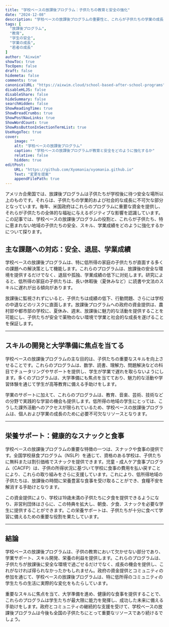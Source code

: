 ```yaml
---
title: "学校ベースの放課後プログラム：子供たちの教育と安全の強化"
date: "2024-12-08"
description: "学校ベースの放課後プログラムの重要性と、これらが子供たちの学業の成長、安全、そして福祉にどのように貢献するかについて探ります。"
tags: [
  "放課後プログラム",
  "教育",
  "学生の安全",
  "学業の成長",
  "若者の成長"
]
author: "Aixwim"
showToc: true
TocOpen: false
draft: false
hidemeta: false
comments: true
canonicalURL: "https://aixwim.cloud/school-based-after-school-programs"
disableHLJS: false
disableShare: false
hideSummary: false
searchHidden: false
ShowReadingTime: true
ShowBreadCrumbs: true
ShowPostNavLinks: true
ShowWordCount: true
ShowRssButtonInSectionTermList: true
UseHugoToc: true
cover:
    image: ""
    alt: "学校ベースの放課後プログラム"
    caption: "学校ベースの放課後プログラムが教育と安全をどのように強化するか"
    relative: false
    hidden: true
editPost:
    URL: "https://github.com/Xyomania/xyomania.github.io"
    Text: "変更を提案"
    appendFilePath: true
---
```


アメリカ合衆国では、放課後プログラムは子供たちが学校後に待つ安全な場所以上のものです。それらは、子供たちの学業的および社会的な成長に不可欠な部分となっています。毎年、米国政府はこれらのプログラムに重要な資金を提供し、それらが子供たちの全体的な福祉に与えるポジティブな影響を認識しています。この記事では、学校ベースの放課後プログラムの役割と、これらが子供たち、特に恵まれない地域の子供たちの安全、スキル、学業成績をどのように強化するかについて探ります。

<!--more-->

## 主な課題への対応：安全、退屈、学業成績

学校ベースの放課後プログラムは、特に低所得の家庭の子供たちが直面する多くの課題への解決策として機能します。これらのプログラムは、放課後の安全な環境を提供するだけでなく、退屈や孤独、学業成績の低下に対処します。研究によると、低所得の家庭の子供たちは、長い休暇後（夏休みなど）に読書や文法のスキルに遅れが出る傾向があります。

放課後に監視されずにいると、子供たちは成績の低下、行動問題、さらには学校の中退などのリスクに直面します。放課後プログラムへの政府の資金提供は、農村部や都市部の学校に、夏休み、週末、放課後に魅力的な活動を提供することを可能にし、子供たちが安全で薬物のない環境で学業と社会的な成長を遂げることを保証します。

---

## スキルの開発と大学準備に焦点を当てる

学校ベースの放課後プログラムの主な目的は、子供たちの重要なスキルを向上させることです。これらのプログラムは、数学、読書、理解力、問題解決などの科目でチュータリングやサポートを提供し、学生が学業で遅れを取らないようにします。多くのプログラムは、大学準備にも焦点を当てており、魅力的な活動や学習体験を通じて学生が高等教育に備える手助けをします。

学業のサポートに加えて、これらのプログラムは、教育、音楽、芸術、技術などの分野で実践的な学習の機会も提供します。低所得の地域の学生にとっては、こうした課外活動へのアクセスが限られているため、学校ベースの放課後プログラムは、個人および学業の成長のために必要不可欠なリソースとなります。

---

## 栄養サポート：健康的なスナックと食事

学校ベースの放課後プログラムの重要な特徴の一つは、スナックや食事の提供です。全国学校昼食プログラム（NSLP）を通じて、資格のある学校は、子供たちに無料または割引価格でスナックを提供できます。児童・成人ケア食事プログラム（CACFP）は、子供の所得状況に基づいて学校に食事の費用を払い戻すことにより、これらの取り組みをさらに支援しています。これにより、低所得地域の子供たちは、放課後の時間に栄養豊富な食事を受け取ることができ、食糧不安を解消する手助けとなります。

この資金提供により、学校は19歳未満の子供たちに夕食を提供できるようになり、非営利団体はさらに、この特典を拡大し、朝食、夕食、スナックを必要な学生に提供することができます。この栄養サポートは、子供たちが十分に食べて学習に備えるための重要な役割を果たしています。

---

## 結論

学校ベースの放課後プログラムは、子供の教育において欠かせない部分であり、学業サポート、スキル開発、栄養の利益を提供します。これらのプログラムは、子供たちが放課後に安全な環境で過ごせるだけでなく、成長の機会を提供し、これがなければ得られなかったかもしれません。政府の資金提供とコミュニティの参加を通じて、学校ベースの放課後プログラムは、特に低所得のコミュニティの学生たちの生活に実際的な変化をもたらしています。

重要なスキルに焦点を当て、大学準備を進め、健康的な食事を提供することで、これらのプログラムは学生たちが最大限に能力を発揮し、成功した未来に備える手助けをします。政府とコミュニティの継続的な支援を受けて、学校ベースの放課後プログラムは今後も全国の子供たちにとって重要なリソースであり続けるでしょう。
